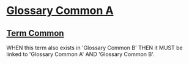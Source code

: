 # [Glossary Common A](#glossary-common-a)

## [Term Common](#term-common)

WHEN this term also exists in 'Glossary Common B' THEN it MUST be linked to
'Glossary Common A' AND 'Glossary Common B'.
